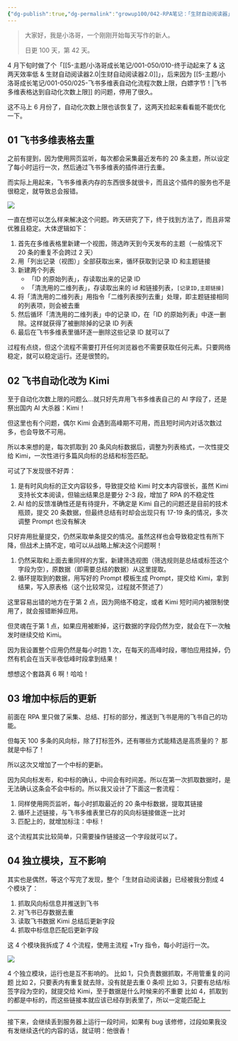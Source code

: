 ```yaml
---
{"dg-publish":true,"dg-permalink":"growup100/042-RPA笔记：「生财自动阅读器」升级","permalink":"/growup100/042-RPA笔记：「生财自动阅读器」升级/","tags":["小洛哥成长笔记"],"noteIcon":"1","created":"2024-05-30","updated":"2024-05-30"}
---
```



> 大家好，我是小洛哥，一个刚刚开始每天写作的新人。
> 
> 日更 100 天，第 42 天。

4 月下旬时做了个「[[5-主题/小洛哥成长笔记/001-050/010-终于动起来了 & 这两天效率低 & 生财自动阅读器2.0\|生财自动阅读器2.0]]」，后来因为 [[5-主题/小洛哥成长笔记/001-050/025-飞书多维表自动化流程次数上限，白嫖字节！\|飞书多维表格达到自动化次数上限]] 的问题，停用了很久。

这不马上 6 月份了，自动化次数上限也该恢复了，这两天捡起来看看能不能优化一下。

## 01 飞书多维表格去重

之前有提到，因为使用网页监听，每次都会采集最近发布的 20 条主题，所以设定了每小时运行一次，然后通过飞书多维表的插件进行去重。

而实际上用起来，飞书多维表内存的东西很多就很卡，而且这个插件的服务也不是很稳定，就导致总会报错。

![](http://img.xlg.life/images%2F2024%2F05%2F29%2F20240529171959-3c4b2a977225d3e170f61bb2bd5f9294.png)

一直在想可以怎么样来解决这个问题。昨天研究了下，终于找到方法了，而且非常优雅且稳定。大体逻辑如下：

1. 首先在多维表格里新建一个视图，筛选昨天到今天发布的主题（一般情况下 20 条的重复不会跨过 2 天）
2. 用「列出记录（视图）」全部获取出来，循环获取到记录 ID 和主题链接
3. 新建两个列表
	- 「ID 的原始列表」，存读取出来的记录 ID
	- 「清洗用的二维列表」，存读取出来的 id 和链接列表，`[记录ID,主题链接]`
4. 将「清洗用的二维列表」用指令「二维列表按列去重」处理，即主题链接相同的列表项，则会被去重
5. 然后循环「清洗用的二维列表」中的记录 ID，在「ID 的原始列表」中逐一删除。这样就获得了被删除掉的记录 ID 列表
6. 最后在飞书多维表里循环逐一删除这些记录 ID 就可以了

过程有点绕，但这个流程不需要打开任何浏览器也不需要获取任何元素。只要网络稳定，就可以稳定运行。还是很赞的。

## 02 飞书自动化改为 Kimi

至于自动化次数上限的问题么...就只好先弃用飞书多维表自己的 AI 字段了，还是祭出国内 AI 大杀器：Kimi！

但这里也有个问题，偶尔 Kimi 会遇到高峰期不可用，而且短时间内对话次数过多，也会导致不可用。

所以本来想的是，每次抓取到 20 条风向标数据后，调整为列表格式，一次性提交给 Kimi，一次性进行多篇风向标的总结和标签匹配。

可试了下发现很不好弄：
1. 是有时风向标的正文内容较多，导致提交给 Kimi 时文本内容很长，虽然 Kimi 支持长文本阅读，但输出结果总是要分 2-3 段，增加了 RPA 的不稳定性
2. AI 给的反馈准确性还是有待提升，不确定是 Kimi 自己的问题还是目前的技术瓶颈，提交 20 条数据，但最终总结有时却会出现只有 17-19 条的情况，多次调整 Prompt 也没有解决

只好弃用批量提交，仍然采取单条提交的情况。虽然这样也会导致稳定性有所下降，但战术上搞不定，咱可以从战略上解决这个问题啊！

1. 仍然采取和上面去重同样的方案，新建筛选视图（筛选规则是总结或标签这个字段为空），原数据（即需要总结的数据）从这里提取。
2. 循环提取到的数据，用写好的 Prompt 模板生成 Prompt，提交给 Kimi，拿到结果，写入原表格（这个比较常见，过程就不赘述了）

这里容易出错的地方在于第 2 点，因为网络不稳定，或者 Kimi 短时间内被限制使用了，就会报错断掉应用。

但灵魂在于第 1 点，如果应用被断掉，这行数据的字段仍然为空，就会在下一次触发时继续交给 Kimi。

因为我设置整个应用仍然是每小时跑 1 次，在每天的高峰时段，哪怕应用挂掉，仍然有机会在当天半夜低峰时段拿到结果！

想想这个套路真 6 啊！哈哈！

## 03 增加中标后的更新

前面在 RPA 里只做了采集、总结、打标的部分，推送到飞书是用的飞书自己的功能。

但每天 100 多条的风向标，除了打标签外，还有哪些方式能精选是高质量的？ 那就是中标了！

所以这次又增加了一个中标的更新。

因为风向标发布，和中标的确认，中间会有时间差。所以在第一次抓取数据时，是无法确认这条会不会中标的。所以我又设计了下面这一套流程：

1. 同样使用网页监听，每小时抓取最近的 20 条中标数据，提取其链接
2. 循环上述链接，与飞书多维表里已存的风向标链接做逐一比对
3. 匹配上的，就增加标注：中标！

这个流程其实比较简单，只需要操作链接这一个字段就可以了。

## 04 独立模块，互不影响

其实也是偶然，等这个写完了发现，整个「生财自动阅读器」已经被我分割成 4 个模块了：

1. 抓取风向标信息并推送到飞书
2. 对飞书已存数据去重
3. 读取飞书数据 Kimi 总结后更新字段
4. 抓取中标信息匹配后更新字段

这 4 个模块我拆成了 4 个流程，使用主流程 +Try 指令，每小时运行一次。

![](http://img.xlg.life/images%2F2024%2F05%2F30%2F20240530233855-88c865d7670616acc74c92478eb18112.png)

4 个独立模块，运行也是互不影响的。
比如 1，只负责数据抓取，不用管重复的问题
比如 2，只要表内有重复就去除，没有就是去重 0 条呗
比如 3，只要有总结/标签字段为空的，就提交给 Kimi，至于数据是什么时候来的不重要
比如 4，抓取到的都是中标的，而这些链接本就应该已经存到表里了，所以一定能匹配上

---

接下来，会继续丢到服务器上运行一段时间，如果有 bug 该修修，过段如果我没有发继续迭代的内容的话，就证明：他很香！